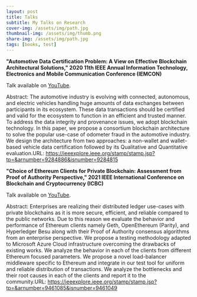 ```yaml
---
layout: post
title: Talks
subtitle: My Talks on Research
cover-img: /assets/img/path.jpg
thumbnail-img: /assets/img/thumb.png
share-img: /assets/img/path.jpg
tags: [books, test]
---
```


**"Automotive Data Certification Problem: A View on Effective Blockchain Architectural Solutions," 2020 11th IEEE Annual Information Technology, Electronics and Mobile Communication Conference (IEMCON)**

Talk available on [YouTube](https://www.youtube.com/watch?v=Oo37ENtsnwI).

Abstract: The automotive industry is evolving with connected, autonomous, and electric vehicles handling huge amounts of data exchanges between participants in its ecosystem. These data transactions should be certified and valid for the ecosystem to function in an efficient and trusted manner. To address the data integrity and provenance issues, we adopt blockchain technology. In this paper, we propose a consortium blockchain architecture to solve the popular use-case of odometer fraud in the automotive industry. We design the architecture from two approaches: a non-wallet and wallet-based vehicle data certification followed by its Qualitative and Quantitative evaluation.URL: https://ieeexplore.ieee.org/stamp/stamp.jsp?tp=&arnumber=9284886&isnumber=9284815


**"Choice of Ethereum Clients for Private Blockchain: Assessment from Proof of Authority Perspective," 2021 IEEE International Conference on Blockchain and Cryptocurrency (ICBC)**

Talk available on [YouTube](https://www.youtube.com/watch?v=X6YZfxMULHc).

Abstract: Enterprises are realizing their distributed ledger use-cases with private blockchains as it is more secure, efficient, and reliable compared to the public networks. Due to this reason we evaluate the behavior and performance of Ethereum clients namely Geth, OpenEthereum (Parity), and Hyperledger Besu along with their Proof of Authority consensus algorithms from an enterprise perspective. We propose a testing methodology adapted to Microsoft Azure Cloud infrastructure overcoming the drawbacks of existing works. We analyze the behavior in each of the clients from different Ethereum focused parameters. We propose a novel load-balancer middleware specific to Ethereum and integrate in our test tool for uniform and reliable distribution of transactions. We analyze the bottlenecks and their root causes in each of the clients and report it to the community.URL: https://ieeexplore.ieee.org/stamp/stamp.jsp?tp=&arnumber=9461085&isnumber=9461049




